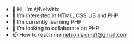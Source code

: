 - 👋 Hi, I’m @Nelwhix
- 👀 I’m interested in HTML, CSS, JS and PHP
- 🌱 I’m currently learning PHP
- 💞️ I’m looking to collaborate on PHP
- 📫 How to reach me nelsonisioma1@gmail.com


